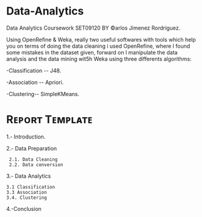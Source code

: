 # Data-Analytics
Data Analytics Coursework SET09120 BY ©arlos Jimenez Rordriguez.

Using OpenRefine & Weka, really two useful softwares with tools which help you on terms of doing the data cleaning i used OpenRefine, where I found some mistakes in the dataset given, forward on I manipulate the data analysis and the data mining wit5h Weka using three differents algorithms:


-Classification -- J48.


-Association -- Apriori.


-Clustering-- SimpleKMeans.



# Rᴇᴘᴏʀᴛ    Tᴇᴍᴘʟᴀᴛᴇ


1.- Introduction.



2.- Data Preparation



     2.1. Data Cleaning
     2.2. Data conversion
     
     
3.- Data Analytics

    3.1 Classification
    3.3 Association
    3.4. Clustering

4.-Conclusion







